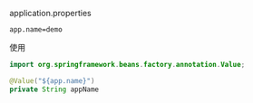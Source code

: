 application.properties

```properties
app.name=demo
```

使用
```java
import org.springframework.beans.factory.annotation.Value;

@Value("${app.name}") 
private String appName
```